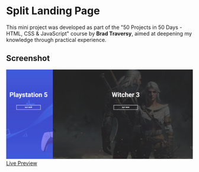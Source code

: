 # Split Landing Page

This mini project was developed as part of the "50 Projects in 50 Days - HTML, CSS & JavaScript" course by **Brad Traversy**, aimed at deepening my knowledge through practical experience.

## Screenshot

![Split Landing Page](img/split_landing_page.png)
[Live Preview](https://milanilic-w28.github.io/split-landing-page/)


